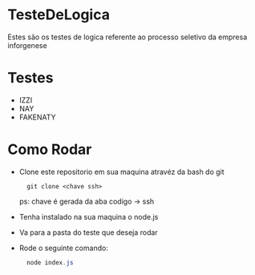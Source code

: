 # TesteDeLogica
Estes são  os  testes  de logica referente ao processo seletivo  da empresa inforgenese

# Testes 
 - IZZI  
 - NAY
 - FAKENATY
# Como Rodar 
  - Clone este repositorio em sua maquina atravéz da bash do git
    ```````git
      git clone <chave ssh>
    ```````
    ps: chave é gerada da aba codigo -> ssh
    
  - Tenha instalado na sua maquina o  node.js
  - Va para a pasta do  teste que deseja rodar
  - Rode o  seguinte comando:
    ````````powershell
      node index.js
    `````````
